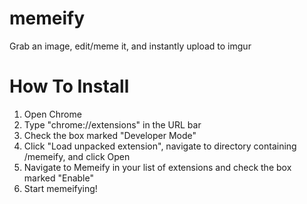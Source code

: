 # memeify
Grab an image, edit/meme it, and instantly upload to imgur

# How To Install
1. Open Chrome
2. Type "chrome://extensions" in the URL bar
3. Check the box marked "Developer Mode"
4. Click "Load unpacked extension", navigate to directory containing /memeify, and click Open
5. Navigate to Memeify in your list of extensions and check the box marked "Enable"
6. Start memeifying!
